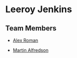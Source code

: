 # Leeroy Jenkins

## Team Members

- [Alex Roman](https://github.com/AlexRoman777)

- [Martin Alfredson](https://github.com/maal2202)